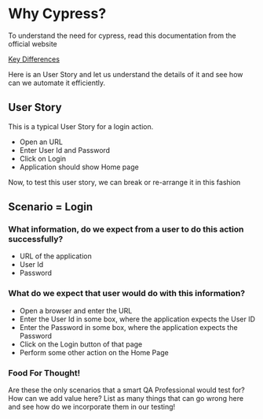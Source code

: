 # Why Cypress?
To understand the need for cypress, read this documentation from the official website

[Key Differences](https://docs.cypress.io/guides/overview/key-differences)

Here is an User Story and let us understand the details of it and see how can we automate it efficiently.

## User Story
This is a typical User Story for a login action.
- Open an URL
- Enter User Id and Password
- Click on Login
- Application should show Home page


Now, to test this user story, we can break or re-arrange it in this fashion

## Scenario = Login
### What information, do we expect from a user to do this action successfully?
   - URL of the application
   - User Id
   - Password

### What do we expect that user would do with this information?
- Open a browser and enter the URL
- Enter the User Id in some box, where the application expects the User ID
- Enter the Password in some box, where the application expects the Password
- Click on the Login button of that page
- Perform some other action on the Home Page 

### Food For Thought!
Are these the only scenarios that a smart QA Professional would test for? How can we add value here? List as many things that can go wrong here and see how do we incorporate them in our testing!


